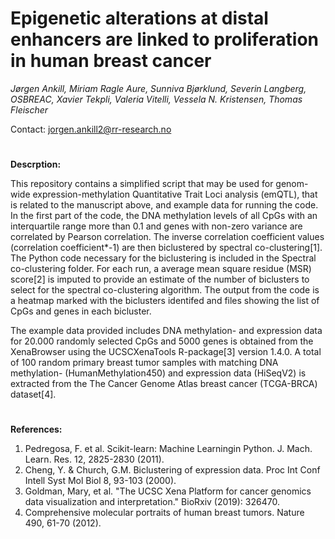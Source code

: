# Epigenetic alterations at distal enhancers are linked to proliferation in human breast cancer


*Jørgen Ankill, Miriam Ragle Aure, Sunniva Bjørklund, Severin Langberg, OSBREAC, Xavier Tekpli, Valeria Vitelli, Vessela N. Kristensen, Thomas Fleischer*

Contact: jorgen.ankill2@rr-research.no 
#
**Descrption:**

This repository contains a simplified script that may be used for genom-wide expression-methylation Quantitative Trait Loci analysis (emQTL), that is related to the manuscript above, and example data for running the code. In the first part of the code, the DNA methylation levels of all CpGs with an interquartile range more than 0.1 and genes with non-zero variance are correlated by Pearson correlation. The inverse correlation coefficient values (correlation coefficient*-1) are then biclustered by spectral co-clustering[1]. The Python code necessary for the biclustering is included in the Spectral co-clustering folder. For each run, a average mean square residue (MSR) score[2] is imputed to provide an estimate of the number of biclusters to select for the spectral co-clustering algorithm. The output from the code is a heatmap marked with the biclusters identifed and files showing the list of CpGs and genes in each bicluster.

The example data provided includes DNA methylation- and expression data for 20.000 randomly selected CpGs and 5000 genes is obtained from the XenaBrowser using the UCSCXenaTools R-package[3] version 1.4.0. A total of 100 random primary breast tumor samples with matching DNA methylation- (HumanMethylation450) and expression data (HiSeqV2) is extracted from the The Cancer Genome Atlas breast cancer (TCGA-BRCA) dataset[4].
#
**References:**

1. Pedregosa, F. et al. Scikit-learn: Machine Learningin Python. J. Mach. Learn. Res. 12, 2825-2830 (2011).
2. Cheng, Y. & Church, G.M. Biclustering of expression data. Proc Int Conf Intell Syst Mol Biol 8, 93-103 (2000).
3. Goldman, Mary, et al. "The UCSC Xena Platform for cancer genomics data visualization and interpretation." BioRxiv (2019): 326470.
4. Comprehensive molecular portraits of human breast tumors. Nature 490, 61-70 (2012).
